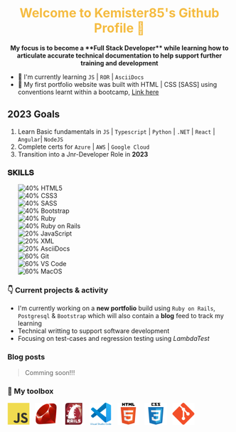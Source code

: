 <p align="center"><h1 align="center", style="color:#f5bc42">Welcome to Kemister85's Github Profile 👋</h1></p>

<p align="center"><strong>My focus is to become a **Full Stack Developer** while learning how to articulate accurate technical documentation to help support further training and development</strong></p>

  - 💼 I'm currently learning `JS` | `ROR` | `AsciiDocs`
  - 🧐 My first portfolio website was built with HTML | CSS [SASS] using conventions learnt within a bootcamp, <a href="https://kks.netlify.app/" target="_blank">Link here</a>

## 2023 Goals

1. Learn Basic fundamentals in `JS` | `Typescript` | `Python` | `.NET` | `React` | `Angular`| `NodeJS`
2. Complete certs for `Azure` | `AWS` | `Google Cloud`
3. Transition into a Jnr-Developer Role in **2023**

### 𝐒𝐊𝐈𝐋𝐋𝐒
	
&nbsp;&nbsp;&nbsp;&nbsp;&nbsp;&nbsp;![40%](https://progress-bar.dev/40)		HTML5<br>
&nbsp;&nbsp;&nbsp;&nbsp;&nbsp;&nbsp;![40%](https://progress-bar.dev/40)		CSS3<br>
&nbsp;&nbsp;&nbsp;&nbsp;&nbsp;&nbsp;![40%](https://progress-bar.dev/40)		SASS<br>
&nbsp;&nbsp;&nbsp;&nbsp;&nbsp;&nbsp;![40%](https://progress-bar.dev/40)		Bootstrap<br>
&nbsp;&nbsp;&nbsp;&nbsp;&nbsp;&nbsp;![40%](https://progress-bar.dev/40)		Ruby<br>
&nbsp;&nbsp;&nbsp;&nbsp;&nbsp;&nbsp;![40%](https://progress-bar.dev/40)		Ruby on Rails<br>
&nbsp;&nbsp;&nbsp;&nbsp;&nbsp;&nbsp;![20%](https://progress-bar.dev/20)		JavaScript<br>
&nbsp;&nbsp;&nbsp;&nbsp;&nbsp;&nbsp;![20%](https://progress-bar.dev/20)		XML<br>
&nbsp;&nbsp;&nbsp;&nbsp;&nbsp;&nbsp;![20%](https://progress-bar.dev/20)		AsciiDocs<br>
&nbsp;&nbsp;&nbsp;&nbsp;&nbsp;&nbsp;![60%](https://progress-bar.dev/60)		Git<br>
&nbsp;&nbsp;&nbsp;&nbsp;&nbsp;&nbsp;![60%](https://progress-bar.dev/60)		VS Code<br>
&nbsp;&nbsp;&nbsp;&nbsp;&nbsp;&nbsp;![60%](https://progress-bar.dev/60)		MacOS<br>

### 👇 Current projects & activity

- I'm currently working on a **new portfolio** build using `Ruby on Rails`, `Postgresql` & `Bootstrap` which will also contain a **blog** feed to track my learning
- Technical writting to support software development
- Focusing on test-cases and regression testing using _LambdaTest_

### Blog posts

> Comming soon!!!

### 🧰 My toolbox

<img  src="https://github.com/devicons/devicon/blob/master/icons/javascript/javascript-original.svg" alt="JavaScript" width="50" height="50"/> &nbsp;
<img  src="https://github.com/devicons/devicon/blob/master/icons/ruby/ruby-original.svg" alt="Ruby" width="50" height="50"/> &nbsp;
<img  src="https://github.com/devicons/devicon/blob/master/icons/rails/rails-original-wordmark.svg" alt="Rails" width="50" height="50"/> &nbsp;
<img  src="https://github.com/devicons/devicon/blob/master/icons/vscode/vscode-original-wordmark.svg" alt="VSCode" width="50" height="50"/> &nbsp;
<img  src="https://github.com/devicons/devicon/blob/master/icons/html5/html5-original-wordmark.svg" alt="HTML5" width="50" height="50"/> &nbsp;
<img  src="https://github.com/devicons/devicon/blob/master/icons/css3/css3-original-wordmark.svg" alt="CSS3" width="50" height="50"/> &nbsp;
<img  src="https://github.com/devicons/devicon/blob/master/icons/git/git-original.svg" alt="Git" width="50" height="50"/> &nbsp;


